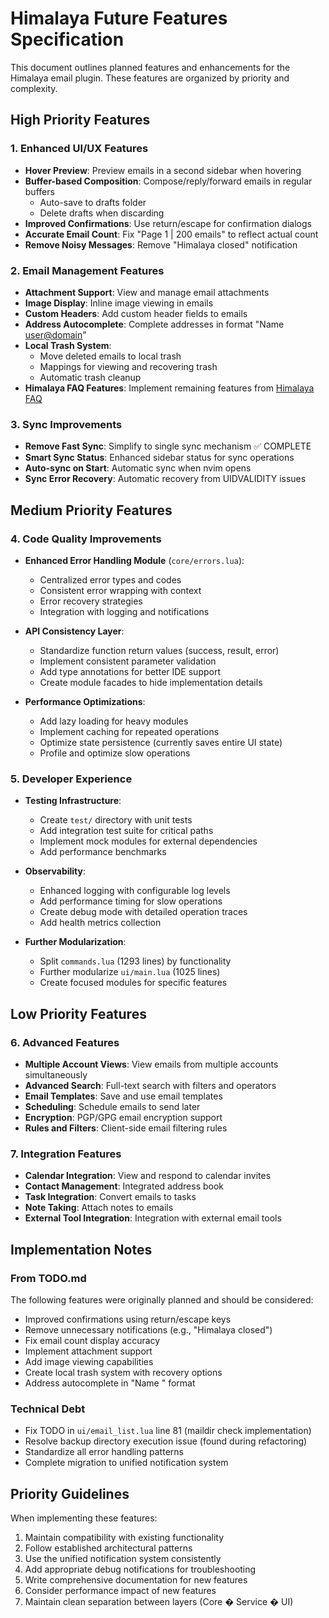 # Himalaya Future Features Specification

This document outlines planned features and enhancements for the Himalaya email plugin. These features are organized by priority and complexity.

## High Priority Features

### 1. Enhanced UI/UX Features
- **Hover Preview**: Preview emails in a second sidebar when hovering
- **Buffer-based Composition**: Compose/reply/forward emails in regular buffers
  - Auto-save to drafts folder
  - Delete drafts when discarding
- **Improved Confirmations**: Use return/escape for confirmation dialogs
- **Accurate Email Count**: Fix "Page 1 | 200 emails" to reflect actual count
- **Remove Noisy Messages**: Remove "Himalaya closed" notification

### 2. Email Management Features
- **Attachment Support**: View and manage email attachments
- **Image Display**: Inline image viewing in emails
- **Custom Headers**: Add custom header fields to emails
- **Address Autocomplete**: Complete addresses in format "Name <user@domain>"
- **Local Trash System**: 
  - Move deleted emails to local trash
  - Mappings for viewing and recovering trash
  - Automatic trash cleanup
- **Himalaya FAQ Features**: Implement remaining features from [Himalaya FAQ](https://github.com/pimalaya/himalaya?tab=readme-ov-file#faq)

### 3. Sync Improvements
- **Remove Fast Sync**: Simplify to single sync mechanism ✅ COMPLETE
- **Smart Sync Status**: Enhanced sidebar status for sync operations
- **Auto-sync on Start**: Automatic sync when nvim opens
- **Sync Error Recovery**: Automatic recovery from UIDVALIDITY issues

## Medium Priority Features

### 4. Code Quality Improvements
- **Enhanced Error Handling Module** (`core/errors.lua`):
  - Centralized error types and codes
  - Consistent error wrapping with context
  - Error recovery strategies
  - Integration with logging and notifications

- **API Consistency Layer**:
  - Standardize function return values (success, result, error)
  - Implement consistent parameter validation
  - Add type annotations for better IDE support
  - Create module facades to hide implementation details

- **Performance Optimizations**:
  - Add lazy loading for heavy modules
  - Implement caching for repeated operations
  - Optimize state persistence (currently saves entire UI state)
  - Profile and optimize slow operations

### 5. Developer Experience
- **Testing Infrastructure**:
  - Create `test/` directory with unit tests
  - Add integration test suite for critical paths
  - Implement mock modules for external dependencies
  - Add performance benchmarks

- **Observability**:
  - Enhanced logging with configurable log levels
  - Add performance timing for slow operations
  - Create debug mode with detailed operation traces
  - Add health metrics collection

- **Further Modularization**:
  - Split `commands.lua` (1293 lines) by functionality
  - Further modularize `ui/main.lua` (1025 lines)
  - Create focused modules for specific features

## Low Priority Features

### 6. Advanced Features
- **Multiple Account Views**: View emails from multiple accounts simultaneously
- **Advanced Search**: Full-text search with filters and operators
- **Email Templates**: Save and use email templates
- **Scheduling**: Schedule emails to send later
- **Encryption**: PGP/GPG email encryption support
- **Rules and Filters**: Client-side email filtering rules

### 7. Integration Features
- **Calendar Integration**: View and respond to calendar invites
- **Contact Management**: Integrated address book
- **Task Integration**: Convert emails to tasks
- **Note Taking**: Attach notes to emails
- **External Tool Integration**: Integration with external email tools

## Implementation Notes

### From TODO.md
The following features were originally planned and should be considered:
- Improved confirmations using return/escape keys
- Remove unnecessary notifications (e.g., "Himalaya closed")
- Fix email count display accuracy
- Implement attachment support
- Add image viewing capabilities
- Create local trash system with recovery options
- Address autocomplete in "Name <email>" format

### Technical Debt
- Fix TODO in `ui/email_list.lua` line 81 (maildir check implementation)
- Resolve backup directory execution issue (found during refactoring)
- Standardize all error handling patterns
- Complete migration to unified notification system

## Priority Guidelines

When implementing these features:
1. Maintain compatibility with existing functionality
2. Follow established architectural patterns
3. Use the unified notification system consistently
4. Add appropriate debug notifications for troubleshooting
5. Write comprehensive documentation for new features
6. Consider performance impact of new features
7. Maintain clean separation between layers (Core � Service � UI)